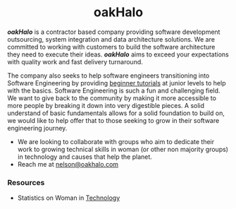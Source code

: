 <H1 align="center">oakHalo</H1>

***oakHalo*** is a contractor based company providing software development outsourcing, system integration and data architecture solutions. We are committed to working with customers to build the software architecture they need to execute their ideas. ***oakHalo*** aims to exceed your expectations with quality work and fast delivery turnaround. 

The company also seeks to help software engineers transitioning into Software Engineering by providing [beginner tutorials](https://www.youtube.com/channel/UC_ii3eV-3La6l5e0YaLQyJw) at junior levels to help with the basics. Software Engineering is such a fun and challenging field. We want to give back to the community by making it more accessible to more people by breaking it down into very digestible pieces. A solid understand of basic fundamentals allows for a solid foundation to build on, we would like to help offer that to those seeking to grow in their software engineering journey. 

- We are looking to collaborate with groups who aim to dedicate their work to growing technical skills in woman (or other non majority groups) in technology and causes that help the planet. 
- Reach me at nelson@oakhalo.com

### Resources
- Statistics on Woman in [Technology](https://www.computerscience.org/resources/women-in-computer-science/#:~:text=The%20Current%20State%20of%20Women%20in%20Computer%20Science&text=Yet%2C%20women%20only%20earn%2018,field%20in%20the%20United%20States)


<!--
**oakHalo/oakHalo** is a ✨ _special_ ✨ repository because its `README.md` (this file) appears on your GitHub profile.
- Link Instagram thing? 
- Youtube videos - one per week might be good (make the shorts from segments of the long form videos & post)
- Post projects that are relevent or basic skills sets required
- Consider a FOR WOMAN CODING BOOK for ENTRY LEVEL that pairs to the lessons in the Youtube Channel 
--- Include "you can to projects that teach you how to build websites & longer form videos for those types of projects"? 
--- AI projects
--- Data visualization
--- Lean into Analytics 
--- Main Languages (Javascript, Python, potentially expand to C# or Java or Ruby on Rails... IDK) 


Here are some ideas to get you started:

- 🔭 I’m currently working on ...
- 🌱 I’m currently learning ...
- 👯 I’m looking to collaborate on ...
- 🤔 I’m looking for help with ...
- 💬 Ask me about ...
- 📫 How to reach me: ...
- 😄 Pronouns: ...
- ⚡ Fun fact: ...
-->
